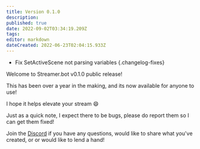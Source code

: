 ```yaml
---
title: Version 0.1.0
description: 
published: true
date: 2022-09-02T03:34:19.209Z
tags: 
editor: markdown
dateCreated: 2022-06-23T02:04:15.933Z
---
```


* Fix SetActiveScene not parsing variables
{.changelog-fixes}

Welcome to Streamer.bot v0.1.0 public release!

This has been over a year in the making, and its now available for anyone to use!

I hope it helps elevate your stream 😄 

Just as a quick note, I expect there to be bugs, please do report them so I can get them fixed!

Join the [Discord](https://discord.gg/zuXpPpgD5K) if you have any questions, would like to share what you've created, or or would like to lend a hand!